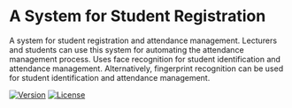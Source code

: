 # A System for Student Registration

A system for student registration and attendance management. 
Lecturers and students can use this system for automating the attendance management process. 
Uses face recognition for student identification and attendance management. 
Alternatively, fingerprint recognition can be used for student identification and attendance management. 

[![Version](https://img.shields.io/badge/version-0.1-brightgreen.svg)](https://pypi.org/project/ad-topic-recommender/)
[![License](https://img.shields.io/badge/license-CC%20BY--NC--SA%204.0-blue.svg)](https://creativecommons.org/licenses/by-nc-sa/4.0/)
